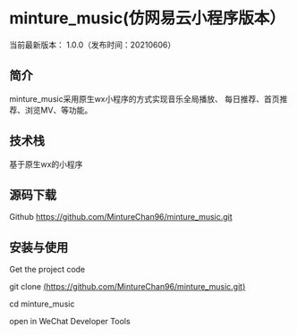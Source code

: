 # minture_music(仿网易云小程序版本）
当前最新版本： 1.0.0（发布时间：20210606）

## 简介
minture_music采用原生wx小程序的方式实现音乐全局播放、 每日推荐、首页推荐、浏览MV、等功能。

## 技术栈
基于原生wx的小程序

## 源码下载
Github  https://github.com/MintureChan96/minture_music.git


## 安装与使用
Get the project code

git clone [(https://github.com/MintureChan96/minture_music.git)](https://github.com/MintureChan96/minture_music.git)

cd minture_music  
 
open in WeChat Developer Tools
